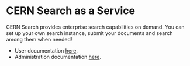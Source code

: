 # CERN Search as a Service

CERN Search provides enterprise search capabilities on demand. You can set up your own search instance, submit your 
documents and search among them when needed!

- User documentation [here](http://cern-search.docs.cern.ch/cernsearchdocs/).
- Administration documentation [here](https://cern-search-admin.docs.cern.ch/cernsearch-admin-docs/).